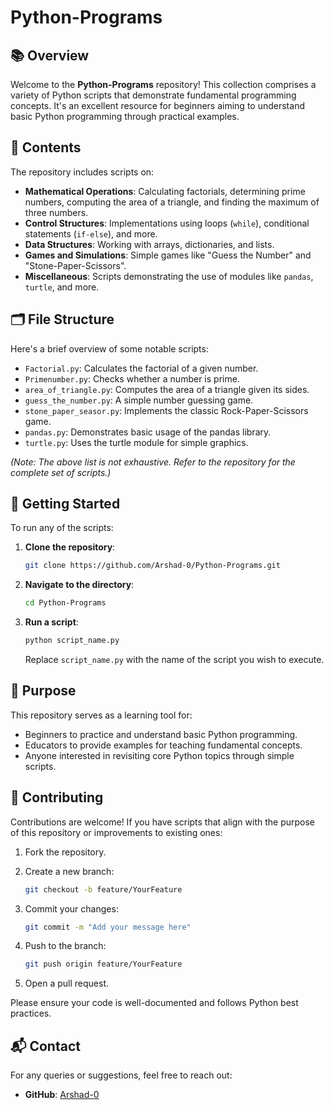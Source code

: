 # Python-Programs

## 📚 Overview

Welcome to the **Python-Programs** repository! This collection comprises a variety of Python scripts that demonstrate fundamental programming concepts. It's an excellent resource for beginners aiming to understand basic Python programming through practical examples.

## 🧠 Contents

The repository includes scripts on:

* **Mathematical Operations**: Calculating factorials, determining prime numbers, computing the area of a triangle, and finding the maximum of three numbers.
* **Control Structures**: Implementations using loops (`while`), conditional statements (`if-else`), and more.
* **Data Structures**: Working with arrays, dictionaries, and lists.
* **Games and Simulations**: Simple games like "Guess the Number" and "Stone-Paper-Scissors".
* **Miscellaneous**: Scripts demonstrating the use of modules like `pandas`, `turtle`, and more.

## 🗂️ File Structure

Here's a brief overview of some notable scripts:

* `Factorial.py`: Calculates the factorial of a given number.
* `Primenumber.py`: Checks whether a number is prime.
* `area_of_triangle.py`: Computes the area of a triangle given its sides.
* `guess_the_number.py`: A simple number guessing game.
* `stone_paper_seasor.py`: Implements the classic Rock-Paper-Scissors game.
* `pandas.py`: Demonstrates basic usage of the pandas library.
* `turtle.py`: Uses the turtle module for simple graphics.

*(Note: The above list is not exhaustive. Refer to the repository for the complete set of scripts.)*

## 🚀 Getting Started

To run any of the scripts:

1. **Clone the repository**:

   ```bash
   git clone https://github.com/Arshad-0/Python-Programs.git
   ```

2. **Navigate to the directory**:

   ```bash
   cd Python-Programs
   ```

3. **Run a script**:

   ```bash
   python script_name.py
   ```

   Replace `script_name.py` with the name of the script you wish to execute.

## 🎯 Purpose

This repository serves as a learning tool for:

* Beginners to practice and understand basic Python programming.
* Educators to provide examples for teaching fundamental concepts.
* Anyone interested in revisiting core Python topics through simple scripts.

## 🤝 Contributing

Contributions are welcome! If you have scripts that align with the purpose of this repository or improvements to existing ones:

1. Fork the repository.

2. Create a new branch:

   ```bash
   git checkout -b feature/YourFeature
   ```

3. Commit your changes:

   ```bash
   git commit -m "Add your message here"
   ```

4. Push to the branch:

   ```bash
   git push origin feature/YourFeature
   ```

5. Open a pull request.

Please ensure your code is well-documented and follows Python best practices.

## 📬 Contact

For any queries or suggestions, feel free to reach out:

* **GitHub**: [Arshad-0](https://github.com/Arshad-0)
